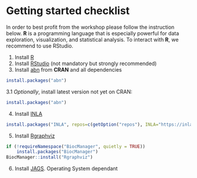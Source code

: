 
# Getting started checklist

In order to best profit from the workshop please follow the instruction below. **R** is a programming language that is especially powerful for data exploration, visualization, and statistical analysis. To interact with **R**, we recommend to use RStudio.

1. Install [R](https://www.r-project.org/)
2. Install [RStudio](https://www.rstudio.com/) (not mandatory but strongly recommended)
3. Install [abn](https://cran.r-project.org/package=abn) from **CRAN** and all dependencies
```r
install.packages("abn")
```
3.1 *Optionally*, install latest version not yet on CRAN:  
```r
install.packages("abn")
```
4. Install [INLA](http://www.r-inla.org/)
```r
install.packages("INLA", repos=c(getOption("repos"), INLA="https://inla.r-inla-download.org/R/stable"), dep=TRUE)
```
5. Install [Rgraphviz](http://www.bioconductor.org/packages/release/bioc/html/Rgraphviz.html)
```r
if (!requireNamespace("BiocManager", quietly = TRUE))
    install.packages("BiocManager")
BiocManager::install("Rgraphviz")
```
6. Install [JAGS](http://mcmc-jags.sourceforge.net/). Operating System dependant
